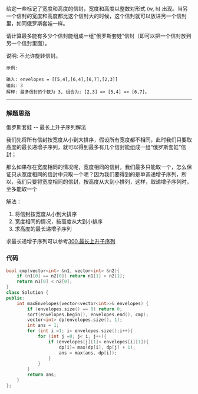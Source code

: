 给定一些标记了宽度和高度的信封，宽度和高度以整数对形式 (w, h) 出现。当另一个信封的宽度和高度都比这个信封大的时候，这个信封就可以放进另一个信封里，如同俄罗斯套娃一样。

请计算最多能有多少个信封能组成一组“俄罗斯套娃”信封（即可以把一个信封放到另一个信封里面）。

说明:
不允许旋转信封。

```case
示例:

输入: envelopes = [[5,4],[6,4],[6,7],[2,3]]
输出: 3
解释: 最多信封的个数为 3, 组合为: [2,3] => [5,4] => [6,7]。
```

---

### 解题思路

俄罗斯套娃 -- 最长上升子序列解法

我们先将所有信封按宽度从小到大排序，假设所有宽度都不相同，此时我们只要取高度的最长递增子序列，就可以得到最多有几个信封能组成一组“俄罗斯套娃”信封；

那么如果存在宽度相同的情况呢，宽度相同的信封，我们最多只能取一个，怎么保证只从宽度相同的信封中只取一个呢？因为我们要得到的是单调递增子序列，所以，我们只要将宽度相同的信封，按高度从大到小排列，这样，取递增子序列时，至多能取一个

解法：

1. 将信封按宽度从小到大排序
2. 宽度相同的情况，按高度从大到小排序
3. 求高度的最长递增子序列

求最长递增子序列可以参考[300.最长上升子序列](https://leetcode-cn.com/problems/longest-increasing-subsequence/)

### 代码

```cpp
bool cmp(vector<int> &n1, vector<int> &n2){
    if (n1[0] == n2[0]) return n1[1] > n2[1];
    return n1[0] < n2[0];
}
class Solution {
public:
    int maxEnvelopes(vector<vector<int>>& envelopes) {
        if (envelopes.size() == 0) return 0;
        sort(envelopes.begin(), envelopes.end(), cmp);
        vector<int> dp(envelopes.size(), 1);
        int ans = 1;
        for (int i =1; i< envelopes.size();i++){
            for (int j =0; j< i; j++){
                if (envelopes[j][1]< envelopes[i][1]){
                    dp[i]= max(dp[i], dp[j] + 1);
                    ans = max(ans, dp[i]);
                }
            }
        }
        return ans;
    }
};
```
